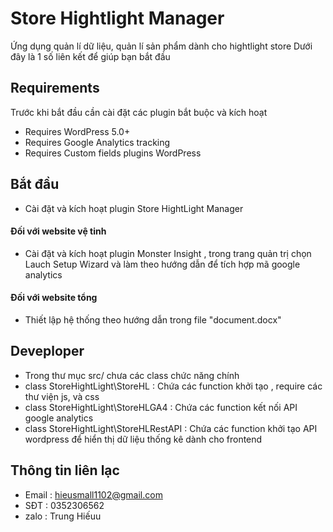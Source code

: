 # Store Hightlight Manager
Ứng dụng quản lí dữ liệu, quản lí sản phẩm dành cho hightlight store
Dưới đây là 1 số liên kết để giúp bạn bắt đầu

## Requirements
Trước khi bắt đầu cần cài đặt các plugin bắt buộc và kích hoạt

- Requires WordPress 5.0+
- Requires Google Analytics tracking
- Requires Custom fields plugins WordPress

## Bắt đầu
- Cài đặt và kích hoạt plugin Store HightLight Manager

#### Đối với website vệ tinh

- Cài đặt và kích hoạt plugin Monster Insight , trong trang quản trị chọn Lauch Setup Wizard và làm theo hướng dẫn để tích hợp mã google analytics

#### Đối với website tổng

- Thiết lập hệ thống theo hướng dẫn trong file "document.docx"

## Deveploper

- Trong thư mục src/ chưa các class chức năng chính
- class StoreHightLight\StoreHL : Chứa các function khởi tạo , require các thư viện js, và css
- class StoreHightLight\StoreHLGA4 : Chứa các function kết nối API google analytics
- class StoreHightLight\StoreHLRestAPI : Chứa các function khởi tạo API wordpress để hiển thị dữ liệu thống kê dành cho frontend 

## Thông tin liên lạc

- Email : hieusmall1102@gmail.com
- SĐT : 0352306562
- zalo : Trung Hiếuu